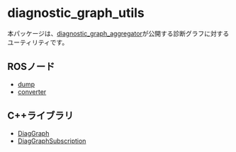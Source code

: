 # diagnostic_graph_utils

本パッケージは、[diagnostic_graph_aggregator](../diagnostic_graph_aggregator/README.md)が公開する診断グラフに対するユーティリティです。

## ROSノード

- [dump](./doc/node/dump_ja.md)
- [converter](./doc/node/converter_ja.md)

## C++ライブラリ

- [DiagGraph](./include/diagnostic_graph_utils/graph.hpp)
- [DiagGraphSubscription](./include/diagnostic_graph_utils/subscription.hpp)

